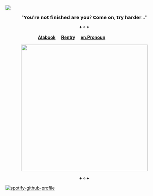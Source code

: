 
![](https://komarev.com/ghpvc/?username=ConsCXius&color=59BE57&style=flat-square&label=_♱_)
    


<p align="center">
"𝗬𝗼𝘂'𝗿𝗲 𝗻𝗼𝘁 𝗳𝗶𝗻𝗶𝘀𝗵𝗲𝗱 𝗮𝗿𝗲 𝘆𝗼𝘂? 𝗖𝗼𝗺𝗲 𝗼𝗻, 𝘁𝗿𝘆 𝗵𝗮𝗿𝗱𝗲𝗿..." 
</p>

<p align="center">
✦✧✦
</p>

  　  　　    　  　    　 [𝐀𝐭𝐚𝐛𝐨𝐨𝐤](https://spiritbox.atabook.org/)　 [𝐑𝐞𝐧𝐭𝐫𝐲](https://rentry.co/conscxius)　 [𝐞𝐧.𝐏𝐫𝐨𝐧𝐨𝐮𝐧](https://en.pronouns.page/@cllasiccigarrate)

<p align="center">
    <img width="405" src="https://64.media.tumblr.com/991f9c52c2834676168c8b6b74e2f40d/4f16f79037b6f091-53/s400x600/c29874875cc276c20d68d75e3cea344a86f33664.pnj">
</p>



<p align="center">
✦✧✦
</p>


[![spotify-github-profile](https://spotify-github-profile.kittinanx.com/api/view?uid=31vqck2xnl327xecntooe7ptxtrq&cover_image=true&theme=novatorem&show_offline=false&background_color=121212&interchange=true&bar_color=ff0000&bar_color_cover=false)](https://spotify-github-profile.kittinanx.com/api/view?uid=31vqck2xnl327xecntooe7ptxtrq&redirect=true)










